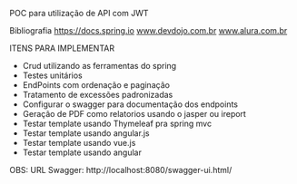 POC para utilização de API com JWT

Bibliografia
https://docs.spring.io
www.devdojo.com.br
www.alura.com.br


ITENS PARA IMPLEMENTAR
- Crud utilizando as ferramentas do spring
- Testes unitários
- EndPoints com ordenação e paginação
- Tratamento de excessões padronizadas
- Configurar o swagger para documentação dos endpoints
- Geração de PDF como relatorios usando o jasper ou ireport
- Testar template usando Thymeleaf pra spring mvc
- Testar template usando angular.js
- Testar template usando vue.js
- Testar template usando angular


OBS:
URL Swagger: http://localhost:8080/swagger-ui.html/